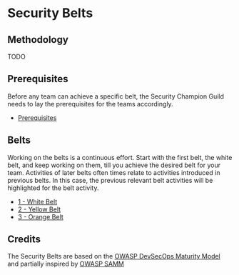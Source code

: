 # Security Belts

## Methodology

TODO

## Prerequisites
Before any team can achieve a specific belt, the Security Champion Guild needs to lay the prerequisites for the teams accordingly. 

- [Prerequisites](prerequisites/README.md)


## Belts
Working on the belts is a continuous effort. Start with the first belt, the white belt, and keep working on them, till you achieve the desired belt for your team. Activities of later belts often times relate to activities introduced in previous belts. In this case, the previous relevant belt activities will be highlighted for the belt activity.

- [1 - White Belt](white/README.md)
- [2 - Yellow Belt](yellow/README.md)
- [3 - Orange Belt](orange/README.md)



## Credits

The Security Belts are based on the [OWASP DevSecOps Maturity Model](https://owasp.org/www-project-devsecops-maturity-model/) and partially inspired by [OWASP SAMM](https://owasp.org/www-project-samm/)
